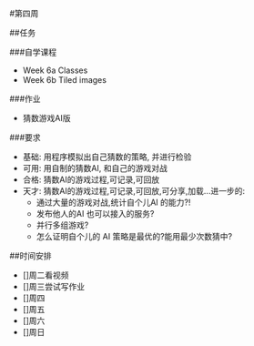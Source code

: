 #第四周

##任务

###自学课程
+ Week 6a Classes
+ Week 6b Tiled images

###作业
+ 猜数游戏AI版

###要求
 + 基础: 用程序模拟出自己猜数的策略, 并进行检验
 + 可用: 用自制的猜数AI, 和自己的游戏对战
 + 合格: 猜数AI的游戏过程,可记录,可回放
 + 天才: 猜数AI的游戏过程,可记录,可回放,可分享,加载...进一步的:
     * 通过大量的游戏对战,统计自个儿AI 的能力?! 
     * 发布他人的AI 也可以接入的服务?
     * 并行多组游戏?
     * 怎么证明自个儿的 AI 策略是最优的?能用最少次数猜中?

##时间安排

- []周二看视频
- []周三尝试写作业
- []周四
- []周五
- []周六
- []周日